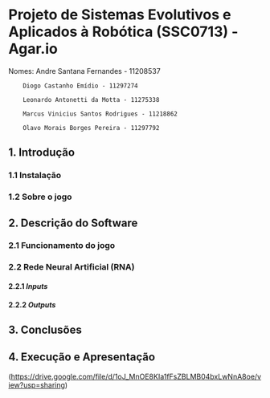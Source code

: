 # Projeto de Sistemas Evolutivos e Aplicados à Robótica (SSC0713) - Agar.io

Nomes:	Andre Santana Fernandes - 11208537
        
        Diogo Castanho Emídio - 11297274
        
        Leonardo Antonetti da Motta - 11275338
        
        Marcus Vinicius Santos Rodrigues - 11218862
        
        Olavo Morais Borges Pereira - 11297792

## 1. Introdução

### 1.1 Instalação



### 1.2 Sobre o jogo



## 2. Descrição do Software

### 2.1 Funcionamento do jogo



### 2.2 Rede Neural Artificial (RNA)



#### 2.2.1 _Inputs_



#### 2.2.2 _Outputs_



## 3. Conclusões



## 4. Execução e Apresentação

(https://drive.google.com/file/d/1oJ_MnOE8KIa1fFsZBLMB04bxLwNnA8oe/view?usp=sharing)
